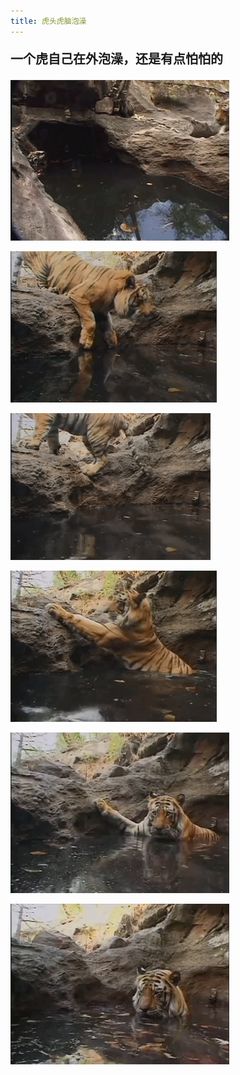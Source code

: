 ```yaml
---
title: 虎头虎脑泡澡
---
```


<p class="text-center" style="font-size: 20px; font-weight:bold">
    一个虎自己在外泡澡，还是有点怕怕的
</p>

<p class="text-center">
    <img src="/images/dada/2014/tiger_shower_01.gif"/>
</p>
<p class="text-center">
    <img src="/images/dada/2014/tiger_shower_02.gif"/>
</p>
<p class="text-center">
    <img src="/images/dada/2014/tiger_shower_03.gif"/>
</p>
<p class="text-center">
    <img src="/images/dada/2014/tiger_shower_04.gif"/>
</p>
<p class="text-center">
    <img src="/images/dada/2014/tiger_shower_05.gif"/>
</p>
<p class="text-center">
    <img src="/images/dada/2014/tiger_shower_06.gif"/>
</p>
